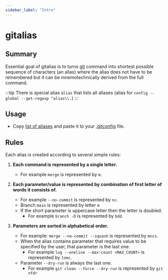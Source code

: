 ```yaml
---
sidebar_label: "Intro"
---
```


# gitalias

## Summary

Essential goal of gitalias is to turns [git](https://git-scm.com/) command into shortest possible sequence of characters (an alias) where the alias does not have to be remembered but it can be mnemotechnically derived from the full command.

:::tip
There is special alias `alias` that lists all aliases (alias for `config --global --get-regexp ^alias\\.`)
:::

## Usage

- Copy [list of aliases](https://raw.githubusercontent.com/JosefPihrt/gitalias/main/alias.gitconfig) and paste it to your [.gitconfig](https://git-scm.com/docs/git-config) file.

## Rules

Each alias is created according to several simple rules:

1. **Each command is represented by a single letter.**
   - For example `merge`  is represented by `m`.

2. **Each parameter/value is represented by combination of first letter of words it consists of.**
   - For example `--no-commit` is represented by `nc`.
   - Branch `main` is represented by letter `m`
   - If the short parameter is uppercase letter then the letter is doubled.
     - For example `branch -D` is represented by `bdd`.

3. **Parameters are sorted in alphabetical order.**
   - For example: `merge --no-commit --squash` is represented by `mncs`.
   - When the alias contains parameter that requires value to be specified by the user, that parameter is the last one.
     - For example `log --oneline --max-count <MAX_COUNT>` is represented by `lomc`.
   - Parameter `--dry-run` is always the last one.
     - For example  `git clean --force --dry-run` is represented by `git nfdr`